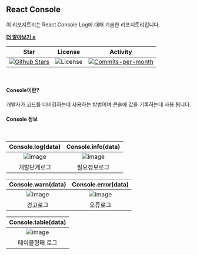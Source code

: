 ## React Console

이 리포지토리는 React Console Log에 대해 기술한 리포지토리입니다. <br />

<a href="https://github.com/devncore/devncore"><strong>더 알아보기 »</strong></a>
 
| Star | License | Activity |
|:----:|:-------:|:--------:|
| <a href="https://github.com/devncore/docs/stargazers"><img src="https://img.shields.io/github/stars/devncore/docs" alt="Github Stars"></a> | <img src="https://img.shields.io/github/license/devncore/docs" alt="License"> | <a href="https://github.com/devncore/docs/pulse"><img src="https://img.shields.io/github/commit-activity/m/devncore/docs" alt="Commits-per-month"></a> |

<br />

#### Console이란?

개발자가 코드를 디버깅하는데 사용하는 방법이며 콘솔에 값을 기록하는데 사용 됩니다.

#### Console 정보
<br />

| Console.log(data) | Console.info(data) |
|:-----------------:| :----------------: |
| ![image](https://user-images.githubusercontent.com/76234292/158396668-31ffa383-8d83-4689-ae4a-3f0e7e0f9196.png) | ![image](https://user-images.githubusercontent.com/76234292/158396302-8b93c79e-e259-4b18-bb7d-8c617d5252c4.png) | 
| 개발단계로그 | 필요정보로그 |

| Console.warn(data) | Console.error(data) |
|:-----------------:| :----------------: |
| ![image](https://user-images.githubusercontent.com/76234292/158396829-b71ff2b6-8c72-444c-b966-63f688ca0ff4.png) | ![image](https://user-images.githubusercontent.com/76234292/158397051-2089e0fa-a05f-4c19-8b8b-6b58aab640ec.png) | 
| 경고로그 | 오류로그 |

| Console.table(data) |
|:-----------------:|
| ![image](https://user-images.githubusercontent.com/76234292/158401475-db17f5fc-c2f5-4621-bd1a-21e51044e12a.png) |
| 테이블형태 로그 |


 



